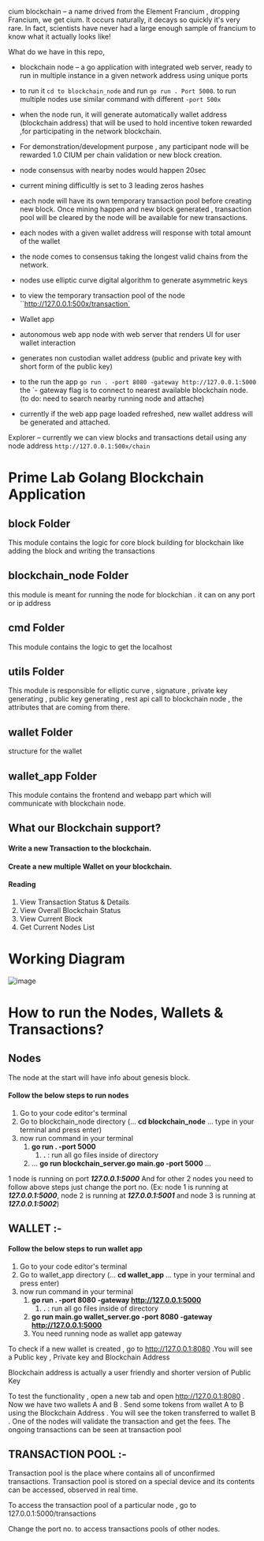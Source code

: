 
cium blockchain – a name drived from the Element Francium , dropping Francium, we get cium. 
It occurs naturally, it decays so quickly it's very rare. In fact, scientists have never had a large enough sample of francium to know what it actually looks like!

What do we have in this repo, 

- blockchain node
– a go application with integrated web server, ready to run in multiple instance in a given network address using unique ports

- to run it `cd to blockchain_node` and run `go run . Port 5000`.  to run multiple nodes use similar command with different `-port 500x`

- when the node run, it will generate automatically wallet address (blockchain address) that will be used to hold incentive token rewarded ,for participating in the network blockchain.

* For demonstration/development purpose , any participant node will be rewarded 1.0 CIUM per chain validation or new block creation.

* node consensus with nearby nodes would happen 20sec

* current mining difficultly is set to 3 leading zeros hashes

- each node will have its own temporary transaction pool before creating new block. Once mining happen and new block generated , transaction pool will be cleared by the node will be available for new transactions.

- each nodes with a given wallet address will response with total amount of the wallet

- the node comes to consensus taking the longest valid chains from the network.

- nodes use elliptic curve digital algorithm to generate asymmetric keys

- to view the temporary transaction pool of the node ``http://127.0.0.1:500x/transaction` 

- Wallet app

- autonomous web app node with web server that renders UI for user wallet interaction 
- generates non custodian wallet address (public and private key with short form of the public key)
- to the run the app `go run . -port 8080 -gateway http://127.0.0.1:5000`  the `- gateway flag is to   connect to nearest available blockchain node. (to do:  need to search nearby running node and attache)
- currently if the web app page loaded refreshed, new wallet address will be generated and attached.

Explorer – currently we can view blocks and transactions detail using any node address `http://127.0.0.1:500x/chain`

# Prime Lab Golang Blockchain Application

## block Folder 

This module contains the logic for core block building for blockchain like adding the block and writing the transactions 


## blockchain_node Folder

this module is meant for running the node for blockchian . it can on any port or ip address


## cmd Folder

This module contains the logic to get the localhost 

## utils Folder

This module is responsible for elliptic curve , signature , private key generating , public key generating , rest api call to blockchain node , the attributes that are coming from there.

## wallet Folder

structure for the wallet 


## wallet_app Folder

This module contains the frontend and webapp part which will communicate with blockchain node.

## What our Blockchain support?

#### Write a new Transaction to the blockchain.

#### Create a new multiple Wallet on your blockchain.

#### Reading
 1. View Transaction Status & Details
 2. View Overall Blockchain Status
 3. View Current Block
 4. Get Current Nodes List


# Working Diagram 
![image](https://user-images.githubusercontent.com/103436234/170375896-f5454d55-3bb3-4276-bfb1-3381198af184.png)


# How to run the Nodes, Wallets & Transactions?


## Nodes 
The node at the start will have info about genesis block. 

#### Follow the below steps to run nodes

1. Go to your code editor's terminal
2. Go to blockchain_node directory (... **cd blockchain_node** ... type in your terminal and press enter)
3. now run command in your terminal
   1. **go run . -port 5000**  
      1. **.** : run all go files inside of directory
   2. ... **go run blockchain_server.go main.go -port 5000** ...

1 node is running on port ***127.0.0.1:5000*** And for other 2 nodes you need to follow above steps  just change the port no. (Ex: node 1 is running at ***127.0.0.1:5000***, node 2 is running at ***127.0.0.1:5001*** and node 3 is running at ***127.0.0.1:5002***)


## WALLET :-

#### Follow the below steps to run wallet app

1. Go to your code editor's terminal
2. Go to wallet_app directory (... **cd wallet_app** ... type in your terminal and press enter)
3. now run command in your terminal
   1. **go run . -port 8080 -gateway http://127.0.0.1:5000** 
      1. **.** : run all go files inside of directory
   2. **go run main.go wallet_server.go -port 8080 -gateway http://127.0.0.1:5000** 
   3. You need running node as wallet app gateway

To check if a new wallet is created , go to http://127.0.0.1:8080 .You will see a Public key , Private key and Blockchain Address 

Blockchain address is actually a user friendly and shorter version of Public Key

To test the functionality , open a new tab and open http://127.0.0.1:8080 . Now we have two wallets A and B . Send some tokens from wallet A to B using the Blockchain Address .
You will see the token transferred to wallet B . One of the nodes will validate the transaction and get the fees. The ongoing transactions can be seen at transaction pool



## TRANSACTION POOL :-

Transaction pool is the place where contains all of unconfirmed transactions. Transaction pool is stored on a special device and its contents can be accessed, observed in real time.

To access the transaction pool of a particular node  , go to 127.0.0.1:5000/transactions

Change the port no. to access transactions pools of other nodes.











